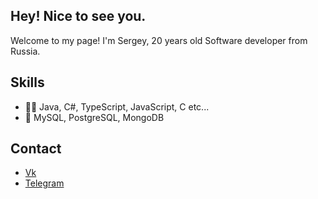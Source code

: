 ## Hey! Nice to see you.

Welcome to my page!
I'm Sergey, 20 years old Software developer from Russia.

## Skills
- 👨‍💻 Java, C#, TypeScript, JavaScript, C etc...
- 💽 MySQL, PostgreSQL, MongoDB

## Contact
- <a href="https://vk.com/hronosferka" target="_blank">Vk</a> 
- <a href="https://t.me/Blackdaber" target="_blank">Telegram</a> 
